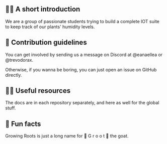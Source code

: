 ## 🙋‍♀️ A short introduction

We are a group of passionate students trying to build a complete IOT suite to keep track of our plants' humidity levels.

## 🌈 Contribution guidelines

You can get involved by sending us a message on Discord at @eanaellea or @trevodorax.

Otherwise, if you wanna be boring, you can just open an issue on GitHub directly.

## 👩‍💻 Useful resources

The docs are in each repository separately, and here as well for the global stuff.

## 🍿 Fun facts

Growing Roots is just a long name for  🍃 G r o o t 🍃  the goat.
